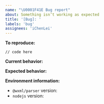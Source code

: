 ```yaml
---
name: "\U0001F41E Bug report"
about: Something isn’t working as expected
title: '[Bug]: '
labels: 'bug'
assignees: 'iChenLei'
---
```


**To reproduce:**

```wxml
// code here
```

**Current behavior:**

<!-- A clear and concise description of what the bug is -->

**Expected behavior:**

<!-- A clear and concise description of what you expected to happen -->

**Environment information:**

<!-- Provide the `stylus` and `nodejs` packages versions -->

- `@wxml/parser` version:
- `nodejs` version:

<!-- feel free to add additional comments -->
